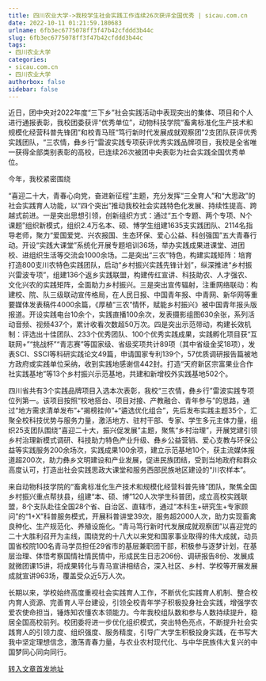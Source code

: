 ```yaml
---
title: 四川农业大学->我校学生社会实践工作连续26次获评全国优秀 | sicau.com.cn
date: 2022-10-11 01:21:59.180683
urlname: 6fb3ec6775078ff3f47b42cfddd3b44c
slug: 6fb3ec6775078ff3f47b42cfddd3b44c
tags: 
- 四川农业大学
categories:
- sicau.com.cn
- 四川农业大学
authorbox: false
sidebar: false
---
```

近日，团中央对2022年度“三下乡”社会实践活动中表现突出的集体、项目和个人进行通报表彰，我校团委获评“优秀单位”，动物科技学院“畜禽标准化生产技术和规模化经营科普先锋团”和校青马班“笃行新时代发展成就观察团”2支团队获评优秀实践团队，“三农情，彝乡行”雷波实践专项获评优秀实践品牌项目，我校是全省唯一获得全部类别表彰的高校，已连续26次被团中央表彰为社会实践全国优秀单位。  

今年，我校紧密围绕
<!--more-->
“喜迎二十大，青春心向党，奋进新征程”主题，充分发挥“三全育人”和“大思政”的社会实践育人功能，以“四个突出”推动我校社会实践特色化发展、持续性提高、跨越式前进。一是突出思想引领，创新组织方式：通过“五个专题、两个专项、N个课题”组织新模式，组织2.4万名本、硕、博学生组建1635支实践团队、2114名指导老师，聚力“爱国爱党、兴农报国、生态环保、爱心公益、科创强国”五大青春行动。开设“实践大课堂”系统化开展专题培训36场，举办实践成果进课堂、进团校、进组织生活等交流会1000余场。二是突出“三农”特色，构建实践矩阵：培育打造800支川农特色实践团队，启动“乡村振兴实践先锋计划”，纵深推进“乡村振兴雷波专项”，组建136个返乡实践联盟，构建传红宣讲、科技助农、人才强农、文化兴农的实践矩阵，全面助力乡村振兴。三是突出宣传辐射，注重网络联动：构建校、院、队三级联动宣传格局，在人民日报、中国青年报、中青网、新华网等重要媒体发表稿件4000余篇，《厚植“三农”情怀，赋能乡村振兴》被中国青年报头版报道。开设实践电台10余个，实践直播100余次，发表摄影组图630余张，系列活动音频、视频437个，累计收看次数超50万次。四是突出示范带动，构建长效机制：评选出十佳团队、233个优秀团队、100个优秀实践成果，实践孵化项目获“互联网+”“挑战杯”“青志赛”等国家级、省级奖项共计89项（其中省级金奖18项），发表SCI、SSCI等科研实践论文49篇，申请国家专利139个，57优质调研报告篇被地方政府或实践单位采纳，收到实践地感谢信442封。打造“天府新区宗富果业合作社实践基地”等13个乡村振兴示范基地，共建和新增校外实践基地502个。

四川省共有3个实践品牌项目入选本次表彰，我校“三农情，彝乡行”雷波实践专项位列第一。该项目按照“校地搭台、项目对接、产教融合、青年参与”的思路，通过“地方需求清单发布”+“揭榜挂帅”+“遴选优化组合”，先后发布实践主题35个，汇聚全校科技优势与服务力量，激活地方、驻村干部、专家、学生多元主体力量，组织25支团队围绕“喜迎二十大，振兴促发展”主题，聚焦“乡村治理”，开展党建引领乡村治理新模式调研、科技助力特色产业升级、彝乡公益营销、爱心支教与环保公益等实践服务200余场次，实践成果100余项，建立示范基地10个，获主流媒体报道超200次，助力彝乡文明建设和产业发展，促进民族团结，受到当地政府和群众高度认可，打造出社会实践思政大课堂和服务西部民族地区建设的“川农样本”。

来自动物科技学院的“畜禽标准化生产技术和规模化经营科普先锋”团队，聚焦全国乡村振兴重点帮扶县，组建“本、硕、博”120人次学生科普团，成立高校实践联盟，8个支队赴往全国28个省、自治区、直辖市，通过“本科生+研究生+专家顾问”的“1+X”科普服务模式，开展科普讲堂39次，服务超2000人次，助力实现畜禽良种化、生产规范化、养殖设施化。“青马笃行新时代发展成就观察团”以喜迎党的二十大胜利召开为主线，围绕党的十八大以来党和国家事业取得的伟大成就，动员国省校院100名青马学员担任29省市的基层兼职团干部，积极参与逐梦计划，在基层治理、体悟考察国情社情民情中，形成民生日志206份、调研报告8份、发展成就微团课15讲，将成果转化与青马宣讲相结合，深入社区、乡村、学校等开展发展成就宣讲963场，覆盖受众近5万人次。

长期以来，学校始终高度重视社会实践育人工作，不断优化实践育人机制、整合校内育人资源、完善育人平台建设，引领全校青年学子积极投身社会实践，增强学农爱农使命担当，锤炼知农懂农本领能力。今年我校组队数和参与人数持续提升，稳居全国高校前列。校团委将进一步优化组织模式，突出特色亮点，不断提升社会实践育人的引领力度、组织强度、服务精度，引导广大学生积极投身实践，在书写大我中坚定理想信念，激荡青春力量，与农业农村现代化、与中华民族伟大复兴的中国梦同心同向同行。



[转入文章首发地址](https://news.sicau.edu.cn/info/1135/69746.htm)